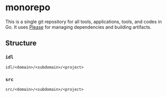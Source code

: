 # monorepo

This is a single git repository for all tools, applications, tools, and codes in Go.
It uses [Please](https://please.build) for managing dependencies and building artifacts.

## Structure

### `idl`

`idl/<domain>/<subdomain>/<project>`

### `src`

`src/<domain>/<subdomain>/<project>`

